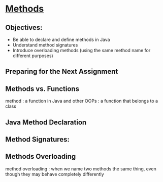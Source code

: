# [Methods](https://login.codingdojo.com/m/315/9299/62845)

## Objectives:
- Be able to declare and define methods in Java
- Understand method signatures
- Introduce overloading methods (using the same method name for different purposes)

## Preparing for the Next Assignment


## Methods vs. Functions

method
: a function in Java and other OOPs
: a function that belongs to a class


## Java Method Declaration


## Method Signatures:


## Methods Overloading

method overloading
: when we name two methods the same thing, even though they may behave completely differently